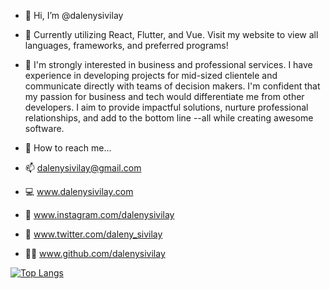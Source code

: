 - 👋 Hi, I’m @dalenysivilay
- 💪 Currently utilizing React, Flutter, and Vue. Visit my website to view all languages, frameworks, and preferred programs!
- 🚀 I'm strongly interested in business and professional services. 
I have experience in developing projects for mid-sized clientele and communicate directly with teams of decision makers. 
I'm confident that my passion for business and tech would differentiate me from other developers. 
I aim to provide impactful solutions, nurture professional relationships, and add to the bottom line --all while creating awesome software.

- 📱 How to reach me...
- 📫 dalenysivilay@gmail.com
- 💻 www.dalenysivilay.com
- 📸 www.instagram.com/dalenysivilay
- 🐣 www.twitter.com/daleny_sivilay
- 👩‍💻 www.github.com/dalenysivilay

[![Top Langs](https://github-readme-stats.vercel.app/api/top-langs/?username=dalenysivilay&langs_count=10&layout=compact)](https://github.com/anuraghazra/github-readme-stats)
<!---
dalenysivilay/dalenysivilay is a ✨ special ✨ repository because its `README.md` (this file) appears on your GitHub profile.
You can click the Preview link to take a look at your changes.
--->

